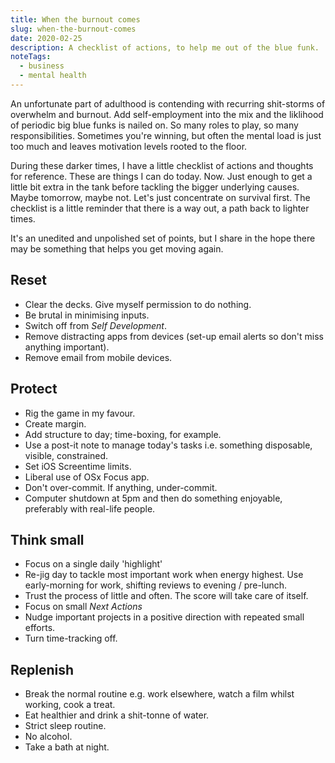 ```yaml
---
title: When the burnout comes
slug: when-the-burnout-comes
date: 2020-02-25
description: A checklist of actions, to help me out of the blue funk.
noteTags:
  - business
  - mental health
---
```


An unfortunate part of adulthood is contending with recurring shit-storms of overwhelm and burnout. Add self-employment into the mix and the liklihood of periodic big blue funks is nailed on. So many roles to play, so many responsibilities. Sometimes you're winning, but often the mental load is just too much and leaves motivation levels rooted to the floor.

During these darker times, I have a little checklist of actions and thoughts for reference. These are things I can do today. Now. Just enough to get a little bit extra in the tank before tackling the bigger underlying causes. Maybe tomorrow, maybe not. Let's just concentrate on survival first. The checklist is a little reminder that there is a way out, a path back to lighter times. 

It's an unedited and unpolished set of points, but I share in the hope there may be something that helps you get moving again.

## Reset
- Clear the decks. Give myself permission to do nothing.
- Be brutal in minimising inputs.
- Switch off from _Self Development_.
- Remove distracting apps from devices (set-up email alerts so don't miss anything important).
- Remove email from mobile devices.

## Protect
- Rig the game in my favour.
- Create margin.
- Add structure to day; time-boxing, for example.
- Use a post-it note to manage today's tasks i.e. something disposable, visible, constrained. 
- Set iOS Screentime limits.
- Liberal use of OSx Focus app.
- Don't over-commit. If anything, under-commit.
- Computer shutdown at 5pm and then do something enjoyable, preferably with real-life people.

## Think small
- Focus on a single daily 'highlight'
- Re-jig day to tackle most important work when energy highest.  Use early-morning for work, shifting reviews to evening / pre-lunch.
- Trust the process of little and often. The score will take care of itself.
- Focus on small _Next Actions_
- Nudge important projects in a positive direction with repeated small efforts.
- Turn time-tracking off.

## Replenish
- Break the normal routine e.g. work elsewhere, watch a film whilst working, cook a treat.
- Eat healthier and drink a shit-tonne of water.
- Strict sleep routine.
- No alcohol.
- Take a bath at night.
